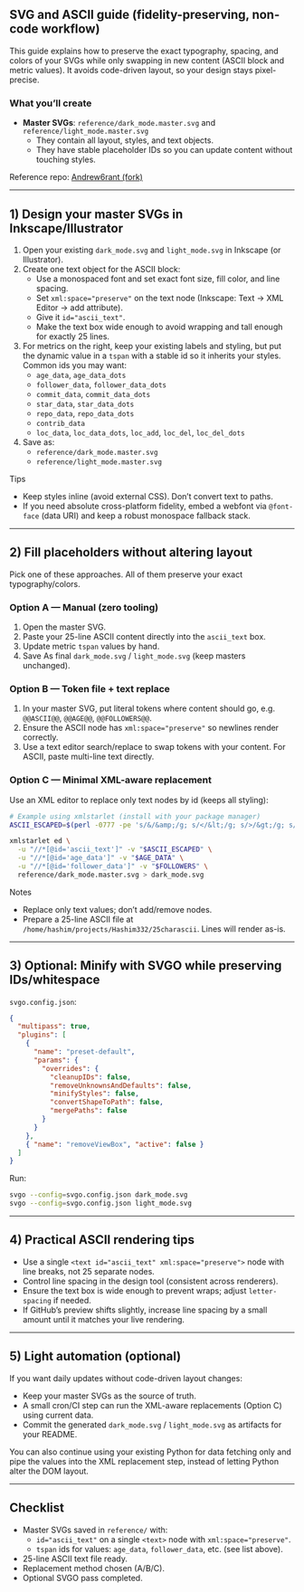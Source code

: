 ## SVG and ASCII guide (fidelity-preserving, non-code workflow)

This guide explains how to preserve the exact typography, spacing, and colors of your SVGs while only swapping in new content (ASCII block and metric values). It avoids code-driven layout, so your design stays pixel-precise.

### What you’ll create

- **Master SVGs**: `reference/dark_mode.master.svg` and `reference/light_mode.master.svg`
  - They contain all layout, styles, and text objects.
  - They have stable placeholder IDs so you can update content without touching styles.

Reference repo: [Andrew6rant (fork)](https://github.com/Hashim332/Andrew6rant)

---

## 1) Design your master SVGs in Inkscape/Illustrator

1. Open your existing `dark_mode.svg` and `light_mode.svg` in Inkscape (or Illustrator).
2. Create one text object for the ASCII block:
   - Use a monospaced font and set exact font size, fill color, and line spacing.
   - Set `xml:space="preserve"` on the text node (Inkscape: Text → XML Editor → add attribute).
   - Give it `id="ascii_text"`.
   - Make the text box wide enough to avoid wrapping and tall enough for exactly 25 lines.
3. For metrics on the right, keep your existing labels and styling, but put the dynamic value in a `tspan` with a stable id so it inherits your styles. Common ids you may want:
   - `age_data`, `age_data_dots`
   - `follower_data`, `follower_data_dots`
   - `commit_data`, `commit_data_dots`
   - `star_data`, `star_data_dots`
   - `repo_data`, `repo_data_dots`
   - `contrib_data`
   - `loc_data`, `loc_data_dots`, `loc_add`, `loc_del`, `loc_del_dots`
4. Save as:
   - `reference/dark_mode.master.svg`
   - `reference/light_mode.master.svg`

Tips

- Keep styles inline (avoid external CSS). Don’t convert text to paths.
- If you need absolute cross-platform fidelity, embed a webfont via `@font-face` (data URI) and keep a robust monospace fallback stack.

---

## 2) Fill placeholders without altering layout

Pick one of these approaches. All of them preserve your exact typography/colors.

### Option A — Manual (zero tooling)

1. Open the master SVG.
2. Paste your 25-line ASCII content directly into the `ascii_text` box.
3. Update metric `tspan` values by hand.
4. Save As final `dark_mode.svg` / `light_mode.svg` (keep masters unchanged).

### Option B — Token file + text replace

1. In your master SVG, put literal tokens where content should go, e.g. `@@ASCII@@`, `@@AGE@@`, `@@FOLLOWERS@@`.
2. Ensure the ASCII node has `xml:space="preserve"` so newlines render correctly.
3. Use a text editor search/replace to swap tokens with your content. For ASCII, paste multi-line text directly.

### Option C — Minimal XML-aware replacement

Use an XML editor to replace only text nodes by id (keeps all styling):

```bash
# Example using xmlstarlet (install with your package manager)
ASCII_ESCAPED=$(perl -0777 -pe 's/&/&amp;/g; s/</&lt;/g; s/>/&gt;/g; s/\r?\n/&#10;/g' /home/hashim/projects/Hashim332/25charascii)

xmlstarlet ed \
  -u "//*[@id='ascii_text']" -v "$ASCII_ESCAPED" \
  -u "//*[@id='age_data']" -v "$AGE_DATA" \
  -u "//*[@id='follower_data']" -v "$FOLLOWERS" \
  reference/dark_mode.master.svg > dark_mode.svg
```

Notes

- Replace only text values; don’t add/remove nodes.
- Prepare a 25-line ASCII file at `/home/hashim/projects/Hashim332/25charascii`. Lines will render as-is.

---

## 3) Optional: Minify with SVGO while preserving IDs/whitespace

`svgo.config.json`:

```json
{
  "multipass": true,
  "plugins": [
    {
      "name": "preset-default",
      "params": {
        "overrides": {
          "cleanupIDs": false,
          "removeUnknownsAndDefaults": false,
          "minifyStyles": false,
          "convertShapeToPath": false,
          "mergePaths": false
        }
      }
    },
    { "name": "removeViewBox", "active": false }
  ]
}
```

Run:

```bash
svgo --config=svgo.config.json dark_mode.svg
svgo --config=svgo.config.json light_mode.svg
```

---

## 4) Practical ASCII rendering tips

- Use a single `<text id="ascii_text" xml:space="preserve">` node with line breaks, not 25 separate nodes.
- Control line spacing in the design tool (consistent across renderers).
- Ensure the text box is wide enough to prevent wraps; adjust `letter-spacing` if needed.
- If GitHub’s preview shifts slightly, increase line spacing by a small amount until it matches your live rendering.

---

## 5) Light automation (optional)

If you want daily updates without code-driven layout changes:

- Keep your master SVGs as the source of truth.
- A small cron/CI step can run the XML-aware replacements (Option C) using current data.
- Commit the generated `dark_mode.svg` / `light_mode.svg` as artifacts for your README.

You can also continue using your existing Python for data fetching only and pipe the values into the XML replacement step, instead of letting Python alter the DOM layout.

---

## Checklist

- Master SVGs saved in `reference/` with:
  - `id="ascii_text"` on a single `<text>` node with `xml:space="preserve"`.
  - `tspan` ids for values: `age_data`, `follower_data`, etc. (see list above).
- 25-line ASCII text file ready.
- Replacement method chosen (A/B/C).
- Optional SVGO pass completed.
